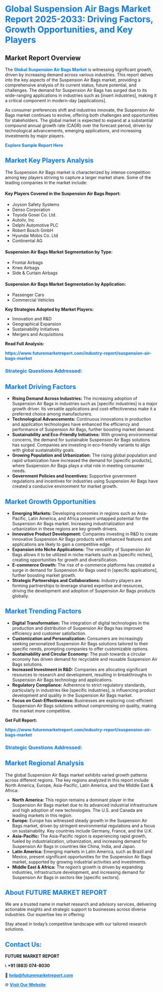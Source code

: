 <h1 style="color: #007BFF;">Global Suspension Air Bags Market Report 2025-2033: Driving Factors, Growth Opportunities, and Key Players</h1>

<section id="overview">
<h2>Market Report Overview</h2>
<p>The <a href="https://www.futuremarketreport.com/industry-report/suspension-air-bags-market" style="color: #007BFF; text-decoration: none;"><strong>Global Suspension Air Bags Market</strong></a> is witnessing significant growth, driven by increasing demand across various industries. This report delves into the key aspects of the Suspension Air Bags market, providing a comprehensive analysis of its current status, future potential, and challenges. The demand for Suspension Air Bags has surged due to its wide-ranging applications in industries such as [insert industries], making it a critical component in modern-day [applications].</p>
<p>As consumer preferences shift and industries innovate, the Suspension Air Bags market continues to evolve, offering both challenges and opportunities for stakeholders. The global market is expected to expand at a substantial compound annual growth rate (CAGR) over the forecast period, driven by technological advancements, emerging applications, and increasing investments by major players.</p>
</section>

<section id="overview">
<p><a href="https://www.futuremarketreport.com/request-sample/reportId=33126" style="color: #007BFF; text-decoration: none;"><strong>Explore Sample Report Here</strong></a></p>
</section>

<section id="key-players">
<h2 style="color: #007BFF;">Market Key Players Analysis</h2>
<p>The Suspension Air Bags market is characterized by intense competition among key players striving to capture a larger market share. Some of the leading companies in the market include:</p>
<h4>Key Players Covered in the Suspension Air Bags Report:</h4>
<ul><li>Joyson Safety Systems</li><li>Denso Corporation</li><li>Toyoda Gosei Co. Ltd.</li><li>Autoliv, Inc</li><li>Delphi Automotive PLC</li><li>Robert Bosch GmbH</li><li>Hyundai Mobis Co. Ltd</li><li>Continental AG</li></ul>
<h4>Suspension Air Bags Market Segmentation by Type:</h4>
<ul><li>Frontal Airbags</li><li>Knee Airbags</li><li>Side &amp; Curtain Airbags</li></ul>

<h4>Suspension Air Bags Market Segmentation by Application:</h4>
<ul><li>Passenger Cars</li><li>Commercial Vehicles</li></ul>
<p><strong>Key Strategies Adopted by Market Players:</strong></p>
<ul>
<li>Innovation and R&D</li>
<li>Geographical Expansion</li>
<li>Sustainability Initiatives</li>
<li>Mergers and Acquisitions</li>
</ul>
</section>

<section>
<p><strong>Read Full Analysis: </strong></p><a href="https://www.futuremarketreport.com/industry-report/suspension-air-bags-market" style="color: #007BFF; text-decoration: none;"><strong>https://www.futuremarketreport.com/industry-report/suspension-air-bags-market</strong></a>
<h3 style="color: #007BFF;">Strategic Questions Addressed:</h3>
</section>

<section id="driving-factors">
<h2 style="color: #007BFF;">Market Driving Factors</h2>
<ul>
<li><strong>Rising Demand Across Industries:</strong> The increasing adoption of Suspension Air Bags in industries such as [specific industries] is a major growth driver. Its versatile applications and cost-effectiveness make it a preferred choice among manufacturers.</li>
<li><strong>Technological Advancements:</strong> Continuous innovations in production and application technologies have enhanced the efficiency and performance of Suspension Air Bags, further boosting market demand.</li>
<li><strong>Sustainability and Eco-Friendly Initiatives:</strong> With growing environmental concerns, the demand for sustainable Suspension Air Bags solutions has surged. Companies are investing in eco-friendly variants to align with global sustainability goals.</li>
<li><strong>Growing Population and Urbanization:</strong> The rising global population and rapid urbanization have increased the demand for [specific products], where Suspension Air Bags plays a vital role in meeting consumer needs.</li>
<li><strong>Government Policies and Incentives:</strong> Supportive government regulations and incentives for industries using Suspension Air Bags have created a conducive environment for market growth.</li>
</ul>
</section>

<section id="growth-opportunities">
<h2 style="color: #007BFF;">Market Growth Opportunities</h2>
<ul>
<li><strong>Emerging Markets:</strong> Developing economies in regions such as Asia-Pacific, Latin America, and Africa present untapped potential for the Suspension Air Bags market. Increasing industrialization and urbanization in these regions are key growth drivers.</li>
<li><strong>Innovative Product Development:</strong> Companies investing in R&D to create innovative Suspension Air Bags products with enhanced features and applications are likely to gain a competitive edge.</li>
<li><strong>Expansion into Niche Applications:</strong> The versatility of Suspension Air Bags allows it to be utilized in niche markets such as [specific niches], creating opportunities for growth and diversification.</li>
<li><strong>E-commerce Growth:</strong> The rise of e-commerce platforms has created a surge in demand for Suspension Air Bags used in [specific applications], further boosting market growth.</li>
<li><strong>Strategic Partnerships and Collaborations:</strong> Industry players are forming partnerships to leverage shared expertise and resources, driving the development and adoption of Suspension Air Bags products globally.</li>
</ul>
</section>

<section id="trending-factors">
<h2 style="color: #007BFF;">Market Trending Factors</h2>
<ul>
<li><strong>Digital Transformation:</strong> The integration of digital technologies in the production and distribution of Suspension Air Bags has improved efficiency and customer satisfaction.</li>
<li><strong>Customization and Personalization:</strong> Consumers are increasingly seeking personalized Suspension Air Bags solutions tailored to their specific needs, prompting companies to offer customizable options.</li>
<li><strong>Sustainability and Circular Economy:</strong> The push towards a circular economy has driven demand for recyclable and reusable Suspension Air Bags solutions.</li>
<li><strong>Increased Investment in R&D:</strong> Companies are allocating significant resources to research and development, resulting in breakthroughs in Suspension Air Bags technology and applications.</li>
<li><strong>Regulatory Compliance:</strong> Adherence to strict regulatory standards, particularly in industries like [specific industries], is influencing product development and quality in the Suspension Air Bags market.</li>
<li><strong>Focus on Cost-Effectiveness:</strong> Businesses are exploring cost-efficient Suspension Air Bags solutions without compromising on quality, making the market more competitive.</li>
</ul>
</section>

<section>
<p><strong>Get Full Report: </strong></p><a href="https://www.futuremarketreport.com/industry-report/suspension-air-bags-market" style="color: #007BFF; text-decoration: none;"><strong>https://www.futuremarketreport.com/industry-report/suspension-air-bags-market</strong></a>
<h3 style="color: #007BFF;">Strategic Questions Addressed:</h3>
</section>


<section id="regional-analysis">
<h2 style="color: #007BFF;">Market Regional Analysis</h2>
<p>The global Suspension Air Bags market exhibits varied growth patterns across different regions. The key regions analyzed in this report include North America, Europe, Asia-Pacific, Latin America, and the Middle East & Africa:</p>
<ul>
<li><strong>North America:</strong> This region remains a dominant player in the Suspension Air Bags market due to its advanced industrial infrastructure and high adoption of new technologies. The U.S. and Canada are leading markets in this region.</li>
<li><strong>Europe:</strong> Europe has witnessed steady growth in the Suspension Air Bags market, driven by stringent environmental regulations and a focus on sustainability. Key countries include Germany, France, and the U.K.</li>
<li><strong>Asia-Pacific:</strong> The Asia-Pacific region is experiencing rapid growth, fueled by industrialization, urbanization, and increasing demand for Suspension Air Bags in countries like China, India, and Japan.</li>
<li><strong>Latin America:</strong> Emerging markets in Latin America, such as Brazil and Mexico, present significant opportunities for the Suspension Air Bags market, supported by growing industrial activities and investments.</li>
<li><strong>Middle East & Africa:</strong> The region’s growth is driven by expanding industries, infrastructure development, and increasing demand for Suspension Air Bags in sectors like [specific sectors].</li>
</ul>
</section>

<footer>
<h2 style="color: #007BFF;">About FUTURE MARKET REPORT</h2>
<p>We are a trusted name in market research and advisory services, delivering actionable insights and strategic support to businesses across diverse industries. Our expertise lies in offering:</p>

<p>Stay ahead in today’s competitive landscape with our tailored research solutions.</p>

<h2 style="color: #007BFF;">Contact Us:</h2>
<p><strong>FUTURE MARKET REPORT</strong></p>
<p>📞 <strong>+91 (883) 074-8030</strong></p>
<p>📧 <strong><a href="mailto:help@futuremarketreport.com" style="color: #007BFF;">help@futuremarketreport.com</a></strong></p>
<p>🌐 <strong><a href="https://www.futuremarketreport.com/" style="color: #007BFF;">Visit Our Website</a></strong></p>
</footer>